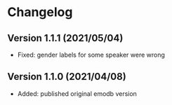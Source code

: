 Changelog
=========


Version 1.1.1 (2021/05/04)
--------------------------

* Fixed: gender labels for some speaker were wrong


Version 1.1.0 (2021/04/08)
--------------------------

* Added: published original emodb version
